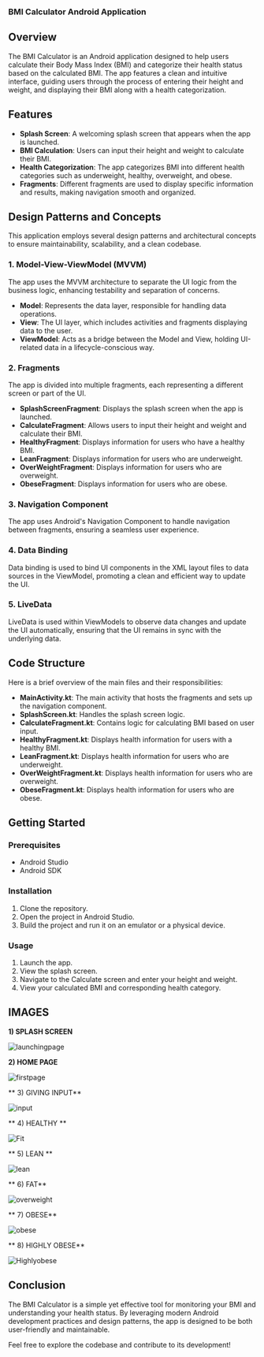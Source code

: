 ### BMI Calculator Android Application

## Overview
The BMI Calculator is an Android application designed to help users calculate their Body Mass Index (BMI) and categorize their health status based on the calculated BMI. The app features a clean and intuitive interface, guiding users through the process of entering their height and weight, and displaying their BMI along with a health categorization.

## Features
- **Splash Screen**: A welcoming splash screen that appears when the app is launched.
- **BMI Calculation**: Users can input their height and weight to calculate their BMI.
- **Health Categorization**: The app categorizes BMI into different health categories such as underweight, healthy, overweight, and obese.
- **Fragments**: Different fragments are used to display specific information and results, making navigation smooth and organized.

## Design Patterns and Concepts
This application employs several design patterns and architectural concepts to ensure maintainability, scalability, and a clean codebase.

### 1. **Model-View-ViewModel (MVVM)**
The app uses the MVVM architecture to separate the UI logic from the business logic, enhancing testability and separation of concerns.
- **Model**: Represents the data layer, responsible for handling data operations.
- **View**: The UI layer, which includes activities and fragments displaying data to the user.
- **ViewModel**: Acts as a bridge between the Model and View, holding UI-related data in a lifecycle-conscious way.

### 2. **Fragments**
The app is divided into multiple fragments, each representing a different screen or part of the UI.
- **SplashScreenFragment**: Displays the splash screen when the app is launched.
- **CalculateFragment**: Allows users to input their height and weight and calculate their BMI.
- **HealthyFragment**: Displays information for users who have a healthy BMI.
- **LeanFragment**: Displays information for users who are underweight.
- **OverWeightFragment**: Displays information for users who are overweight.
- **ObeseFragment**: Displays information for users who are obese.

### 3. **Navigation Component**
The app uses Android's Navigation Component to handle navigation between fragments, ensuring a seamless user experience.

### 4. **Data Binding**
Data binding is used to bind UI components in the XML layout files to data sources in the ViewModel, promoting a clean and efficient way to update the UI.

### 5. **LiveData**
LiveData is used within ViewModels to observe data changes and update the UI automatically, ensuring that the UI remains in sync with the underlying data.

## Code Structure
Here is a brief overview of the main files and their responsibilities:

- **MainActivity.kt**: The main activity that hosts the fragments and sets up the navigation component.
- **SplashScreen.kt**: Handles the splash screen logic.
- **CalculateFragment.kt**: Contains logic for calculating BMI based on user input.
- **HealthyFragment.kt**: Displays health information for users with a healthy BMI.
- **LeanFragment.kt**: Displays health information for users who are underweight.
- **OverWeightFragment.kt**: Displays health information for users who are overweight.
- **ObeseFragment.kt**: Displays health information for users who are obese.

## Getting Started
### Prerequisites
- Android Studio
- Android SDK

### Installation
1. Clone the repository.
2. Open the project in Android Studio.
3. Build the project and run it on an emulator or a physical device.

### Usage
1. Launch the app.
2. View the splash screen.
3. Navigate to the Calculate screen and enter your height and weight.
4. View your calculated BMI and corresponding health category.

## IMAGES
**1) SPLASH SCREEN**

![launchingpage](https://github.com/saravanan2047/BMI-App/assets/95707512/e7623854-d05f-41ac-8f32-0cb2dd9bbc2c)

**2) HOME PAGE**

![firstpage](https://github.com/saravanan2047/BMI-App/assets/95707512/506d8a38-fae3-40b2-aa93-2c79ac70e46f)

** 3) GIVING INPUT**

![input](https://github.com/saravanan2047/BMI-App/assets/95707512/9e016211-47ae-4ffb-87cc-bed5291d1564)

** 4) HEALTHY **

![Fit](https://github.com/saravanan2047/BMI-App/assets/95707512/adb1ad8e-78f4-49cb-8eb2-14a4940c0483)

** 5) LEAN **

![lean](https://github.com/saravanan2047/BMI-App/assets/95707512/4890ef84-ad7e-42d9-b70d-44e30559f926)

** 6) FAT**

![overweight](https://github.com/saravanan2047/BMI-App/assets/95707512/83c8aa32-ef76-45ed-8e12-edd06e8a17b9)

** 7) OBESE**

![obese](https://github.com/saravanan2047/BMI-App/assets/95707512/e80c9be6-0a27-4ab3-b5a9-a880e5067743)

** 8) HIGHLY OBESE**

![Highlyobese](https://github.com/saravanan2047/BMI-App/assets/95707512/51f67f83-145d-4cfa-8981-3e762a2122a9)


## Conclusion
The BMI Calculator is a simple yet effective tool for monitoring your BMI and understanding your health status. By leveraging modern Android development practices and design patterns, the app is designed to be both user-friendly and maintainable.

Feel free to explore the codebase and contribute to its development!
